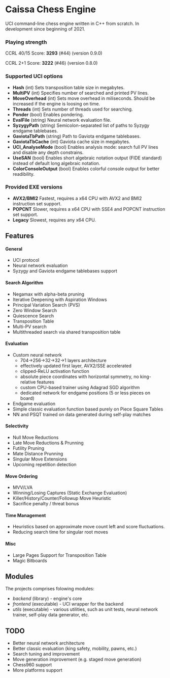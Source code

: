 # Caissa Chess Engine
UCI command-line chess engine written in C++ from scratch. In development since beginning of 2021.

### Playing strength

CCRL 40/15 Score: **3293** (#44) (version 0.9.0)

CCRL 2+1 Score: **3222** (#46) (version 0.8.0)

### Supported UCI options

* **Hash** (int) Sets transposition table size in megabytes.
* **MultiPV** (int) Specifies number of searched and printed PV lines.
* **MoveOverhead** (int) Sets move overhead in miliseconds. Should be increased if the engine is loosing on time.
* **Threads** (int) Sets number of threads used for searching.
* **Ponder** (bool) Enables pondering.
* **EvalFile** (string) Neural network evaluation file.
* **SyzygyPath** (string) Semicolon-separated list of paths to Syzygy endgame tablebases.
* **GaviotaTbPath** (string) Path to Gaviota endgame tablebases.
* **GaviotaTbCache** (int) Gaviota cache size in megabytes.
* **UCI_AnalyseMode** (bool) Enables analysis mode: search full PV lines and disable any depth constrains.
* **UseSAN** (bool) Enables short algebraic notation output (FIDE standard) instead of default long algebraic notation.
* **ColorConsoleOutput** (bool) Enables colorful console output for better readibility.


### Provided EXE versions

* **AVX2/BMI2** Fastest, requires a x64 CPU with AVX2 and BMI2 instruction set support.
* **POPCNT** Slower, requires a x64 CPU with SSE4 and POPCNT instruction set support.
* **Legacy** Slowest, requires any x64 CPU.


## Features

#### General
* UCI protocol
* Neural network evaluation
* Syzygy and Gaviota endgame tablebases support

#### Search Algorithm
* Negamax with alpha-beta pruning
* Iterative Deepening with Aspiration Windows
* Principal Variation Search (PVS)
* Zero Window Search
* Quiescence Search
* Transposition Table
* Multi-PV search
* Multithreaded search via shared transposition table

#### Evaluation
* Custom neural network
  * 704&rarr;256&rarr;32&rarr;32&rarr;1 layers architecture
  * effectively updated first layer, AVX2/SSE accelerated
  * clipped-ReLU activation function
  * absolute piece coordinates with horizontal symmetry, no king-relative features
  * custom CPU-based trainer using Adagrad SGD algorithm
  * dedicated network for endgame positions (5 or less pieces on board)
* Endgame evaluation
* Simple classic evaluation function based purely on Piece Square Tables
* NN and PSQT trained on data generated during self-play matches

#### Selectivity
* Null Move Reductions
* Late Move Reductions & Prunning
* Futility Pruning
* Mate Distance Prunning
* Singular Move Extensions
* Upcoming repetition detection

#### Move Ordering
* MVV/LVA
* Winning/Losing Captures (Static Exchange Evaluation)
* Killer/History/Counter/Followup Move Heuristic
* Sacrifice penalty / threat bonus

#### Time Management
* Heuristics based on approximate move count left and score fluctuations.
* Reducing search time for singular root moves

#### Misc
* Large Pages Support for Transposition Table
* Magic Bitboards

## Modules

The projects comprises folowing modules:
  * _backend_ (library) - engine's core
  * _frontend_ (executable) - UCI wrapper for the backend
  * _utils_ (executable) - various utilities, such as unit tests, neural network trainer, self-play data generator, etc.
  
## TODO

  * Better neural network architecture
  * Better classic evaluation (king safety, mobility, pawns, etc.)
  * Search tuning and improvement
  * Move generation improvement (e.g. staged move generation)
  * Chess960 support
  * More platforms support